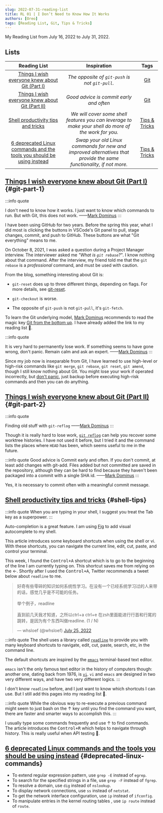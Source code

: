 ```yaml
---
slug: 2022-07-31-reading-list
title: RL 01 | I Don’t Need to Know How It Works
authors: [Oreo]
tags: [Reading List, Git, Tips & Tricks]
---
```


My Reading List from July 16, 2022 to July 31, 2022.

<!--truncate-->

## Lists

| Reading List | Inspiration | Tags |
| :---: | :---: | :---: |
| [Things I wish everyone knew about Git (Part I)](#git-part-1) | _The opposite of `git-push` is not `git-pull`._ | [Git](/blog/tags/git) |
| [Things I wish everyone knew about Git (Part II)](#git-part-2) | _Good advice is commit early and often_ | [Git](/blog/tags/git) |
| [Shell productivity tips and tricks](#shell-tips) | _We will cover some shell features you can leverage to make your shell do more of the work for you._| [Tips & Tricks](/blog/tags/Tips-Tricks) |
| [6 deprecated Linux commands and the tools you should be using instead](#deprecated-linux-commands) | _Swap your old Linux commands for new and improved alternatives that provide the same functionality, if not more._ | [Tips & Tricks](/blog/tags/Tips-Tricks) |

<!--truncate-->

## [Things I wish everyone knew about Git (Part I)](https://blog.plover.com/prog/git/tips.html) {#git-part-1}

:::info quote

I don't need to know how it works. I just want to know which commands to run. But with Git, this does not work.
——[Mark Dominus](https://blog.plover.com/meta/about-me.html)
:::

I have been using GitHub for two years. Before the spring this year, what I did most is clicking the buttons in VSCode's Git panel to pull, stage changes, commit, and push to GitHub. These buttons are what "Git everything" means to me.

On October 8, 2021, I was asked a question during a Project Manager interview. The interviewer asked me _"What is `git rebase`?"_. I know nothing about that command. After the interview, my friend told me that the `git rebase` is a _professional_ command, and must be used with caution.

From the blog, something interesting about Git is:

-  `git-reset` does up to three different things, depending on flags. For more details, see [git-reset](https://blog.plover.com/prog/git-reset.html).

-  `git-checkout` is worse.

-  The opposite of `git-push` is not `git-pull`, it's `git-fetch`.

To learn the Git underlying model, [Mark Dominus](https://blog.plover.com/meta/about-me.html) recommends to read the magic key [Git from the bottom up](https://jwiegley.github.io/git-from-the-bottom-up/). I have already added the link to my reading list 👀.

:::info quote

It is very hard to permanently lose work. If something seems to have gone wrong, don't panic. Remain calm and ask an expert.
——[Mark Dominus](https://blog.plover.com/meta/about-me.html)
:::

Since my job now is inseparable from Git, I have learned to use high-level or high-risk commands like `git merge`, `git rebase`, `git reset`, `git amend`, though I still know nothing about Git. You might lose your work if operated incorrectly, but [don't panic](https://blog.plover.com/prog/two-things-about-git.html), just backup before executing high-risk commands and then you can do anything.

## [Things I wish everyone knew about Git (Part II)](https://blog.plover.com/prog/git/tips-2.html) {#git-part-2}

:::info quote

Finding old stuff with `git-reflog`
——[Mark Dominus](https://blog.plover.com/meta/about-me.html)
:::

Though it is really hard to lose work, [`git reflog`](https://git-scm.com/docs/git-reflog) can help you recover some worktree histories. I have not used it before, but I tried it and the command lists the places where `HEAD` has been, which seems useful to me in the future.

:::info quote
Good advice is Commit early and often. If you don't commit, at least add changes with git-add. Files added but not committed are saved in the repository, although they can be hard to find because they haven't been packaged into a commit with a single SHA id.
——[Mark Dominus](https://blog.plover.com/meta/about-me.html)
:::

Yes, it is necessary to commit often with a meaningful commit message.

## [Shell productivity tips and tricks](https://blog.balthazar-rouberol.com/shell-productivity-tips-and-tricks.html) {#shell-tips}

:::info quote
When you are typing in your shell, I suggest you treat the Tab key as a superpower.
:::

Auto-completion is a great feature. I am using  [Fig](https://fig.io) to add visual autocomplete to my shell.

This article introduces some keyboard shortcuts when using the shell or vi. With these shortcuts, you can navigate the current line, edit, cut, paste, and control your terminal.

This week, I found the <kbd>Control+A</kbd> shortcut which is to go to the beginning of the line I am currently typing on. This shortcut saves me from relying on the ←. Shortly after I used the <kbd>Control+A</kbd>, Twitter recommends a tweet below about `readline` to me.

<blockquote class="twitter-tweet"><p lang="zh" dir="ltr">好奇有些零碎的知识如何系统性学习。在没有一个已经系统学习过的人来带的话，感觉几乎是不可能的任务。<br/><br/>举个例子，readline<br/><br/>直到前几天我才知道，之所以ctrl+a ctrl+e 在zsh里面能进行行首和行尾的跳转，是因为有个东西叫做readline. (1 / N)</p>&mdash; whsloef (@whsloef) <a href="https://twitter.com/whsloef/status/1551586422498291712?ref_src=twsrc%5Etfw">July 25, 2022</a></blockquote>

:::info quote
The shell uses a library called [`readline`](https://tiswww.case.edu/php/chet/readline/rltop.html) to provide you with many keyboard shortcuts to navigate, edit, cut, paste, search, etc, in the command line.

The default shortcuts are inspired by the [`emacs`](https://www.gnu.org/software/emacs/) terminal-based text editor.

`emacs` isn't the only famous text editor in the history of computers though: another one, dating back from 1976, is [`vi`](https://en.wikipedia.org/wiki/Vi). `vi` and `emacs` are designed in two very different ways, and have two very different logics.
:::

I don't know `readline` before, and I just want to know which shortcuts I can use. But I still add this pages into my reading list 👀.

:::info quote
While the obvious way to re-execute a previous command might seem to just bash on the ↑ key until you find the command you want, there are faster and smarter ways to accomplish this.
:::

I usually type some commands frequently and use ↑ to find commands. The article introduces the <kbd>Control+R</kbd> which helps to navigate through history. This is really useful when API testing 🥳.

## [6 deprecated Linux commands and the tools you should be using instead](https://www.redhat.com/sysadmin/deprecated-linux-command-replacements) {#deprecated-linux-commands}

- To extend regular expression pattern, use `grep -E` instead of `egrep`.
- To search for the specified strings in a file, use `grep -F` instead of `fgrep`.
- To resolve a domain, use `dig` instead of `nslookup`.
- To display network connections, use `ss` instead of `netstat`.
- To get the network interface configuration, use `ip` instead of `ifconfig`.
- To manipulate entries in the kernel routing tables , use `ip route` instead of `route`.